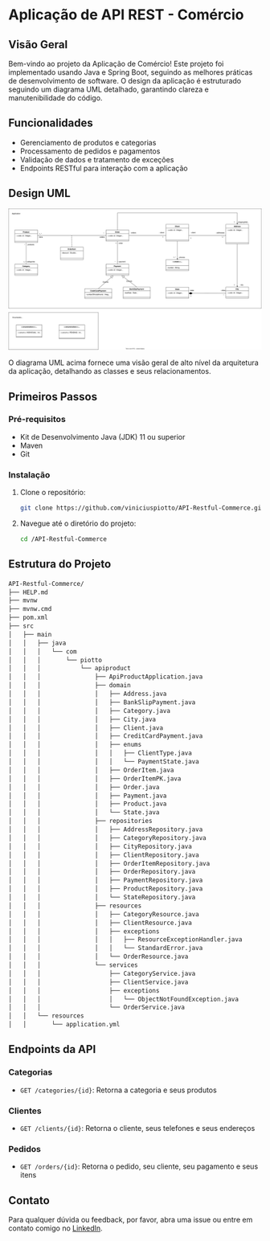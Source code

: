 # Aplicação de API REST - Comércio

## Visão Geral
Bem-vindo ao projeto da Aplicação de Comércio! Este projeto foi implementado usando Java e Spring Boot, seguindo as melhores práticas de desenvolvimento de software. O design da aplicação é estruturado seguindo um diagrama UML detalhado, garantindo clareza e manutenibilidade do código.

## Funcionalidades
- Gerenciamento de produtos e categorias
- Processamento de pedidos e pagamentos
- Validação de dados e tratamento de exceções
- Endpoints RESTful para interação com a aplicação

## Design UML
![Diagrama UML](/img/commerce-uml.svg)

O diagrama UML acima fornece uma visão geral de alto nível da arquitetura da aplicação, detalhando as classes e seus relacionamentos.

## Primeiros Passos
### Pré-requisitos
- Kit de Desenvolvimento Java (JDK) 11 ou superior
- Maven
- Git

### Instalação
1. Clone o repositório:
    ```bash
    git clone https://github.com/viniciuspiotto/API-Restful-Commerce.git
    ```
2. Navegue até o diretório do projeto:
    ```bash
    cd /API-Restful-Commerce
    ```

## Estrutura do Projeto

```bash
API-Restful-Commerce/
├── HELP.md
├── mvnw
├── mvnw.cmd
├── pom.xml
├── src
│   ├── main
│   │   ├── java
│   │   │   └── com
│   │   │       └── piotto
│   │   │           └── apiproduct
│   │   │               ├── ApiProductApplication.java
│   │   │               ├── domain
│   │   │               │   ├── Address.java
│   │   │               │   ├── BankSlipPayment.java
│   │   │               │   ├── Category.java
│   │   │               │   ├── City.java
│   │   │               │   ├── Client.java
│   │   │               │   ├── CreditCardPayment.java
│   │   │               │   ├── enums
│   │   │               │   │   ├── ClientType.java
│   │   │               │   │   └── PaymentState.java
│   │   │               │   ├── OrderItem.java
│   │   │               │   ├── OrderItemPK.java
│   │   │               │   ├── Order.java
│   │   │               │   ├── Payment.java
│   │   │               │   ├── Product.java
│   │   │               │   └── State.java
│   │   │               ├── repositories
│   │   │               │   ├── AddressRepository.java
│   │   │               │   ├── CategoryRepository.java
│   │   │               │   ├── CityRepository.java
│   │   │               │   ├── ClientRepository.java
│   │   │               │   ├── OrderItemRepository.java
│   │   │               │   ├── OrderRepository.java
│   │   │               │   ├── PaymentRepository.java
│   │   │               │   ├── ProductRepository.java
│   │   │               │   └── StateRepository.java
│   │   │               ├── resources
│   │   │               │   ├── CategoryResource.java
│   │   │               │   ├── ClientResource.java
│   │   │               │   ├── exceptions
│   │   │               │   │   ├── ResourceExceptionHandler.java
│   │   │               │   │   └── StandardError.java
│   │   │               │   └── OrderResource.java
│   │   │               └── services
│   │   │                   ├── CategoryService.java
│   │   │                   ├── ClientService.java
│   │   │                   ├── exceptions
│   │   │                   │   └── ObjectNotFoundException.java
│   │   │                   └── OrderService.java
│   │   └── resources
│   │       └── application.yml
```

## Endpoints da API

### Categorias
- `GET /categories/{id}`: Retorna a categoria e seus produtos

### Clientes
- `GET /clients/{id}`: Retorna o cliente, seus telefones e seus endereços

### Pedidos
- `GET /orders/{id}`: Retorna o pedido, seu cliente, seu pagamento e seus itens

## Contato
Para qualquer dúvida ou feedback, por favor, abra uma issue ou entre em contato comigo no [LinkedIn](https://br.linkedin.com/in/viniciushpiotto).
